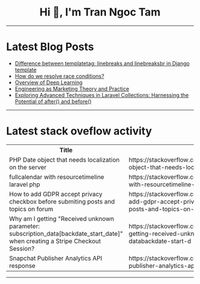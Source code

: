 <h1 align="center">Hi 👋, I'm Tran Ngoc Tam</h1>

---

# Latest Blog Posts 
<!-- BLOG-POST-LIST:START -->
- [Difference between templatetag: linebreaks and linebreaksbr in Django template](https://dev.to/doridoro/difference-between-templatetag-linebreaks-and-linebreaksbr-in-django-template-50hg)
- [How do we resolve race conditions?](https://dev.to/codermansithakur/how-do-we-resolve-race-conditions-416c)
- [Overview of Deep Learning](https://dev.to/fridaymeng/overview-of-deep-learning-2lgi)
- [Engineering as Marketing Theory and Practice](https://dev.to/martinbaun/engineering-as-marketing-theory-and-practice-27aj)
- [Exploring Advanced Techniques in Laravel Collections: Harnessing the Potential of after&lpar;&rpar; and before&lpar;&rpar;](https://dev.to/asfiaaiman/exploring-advanced-techniques-in-laravel-collections-harnessing-the-potential-of-after-and-before-1knf)
<!-- BLOG-POST-LIST:END -->

---

# Latest stack oveflow activity
<table>
  <tr><th>Title</th><th>Link</th></tr>
  <!-- STACKOVERFLOW:START --><tr><td>PHP Date object that needs localization on the server</td><td>https://stackoverflow.com/questions/78666355/php-date-object-that-needs-localization-on-the-server</td></tr><tr><td>fullcalendar with resourcetimeline laravel php</td><td>https://stackoverflow.com/questions/78666325/fullcalendar-with-resourcetimeline-laravel-php</td></tr><tr><td>How to add GDPR accept privacy checkbox before submiting posts and topics on forum</td><td>https://stackoverflow.com/questions/78666162/how-to-add-gdpr-accept-privacy-checkbox-before-submiting-posts-and-topics-on-for</td></tr><tr><td>Why am I getting &quot;Received unknown parameter: subscription_data[backdate_start_date]&quot; when creating a Stripe Checkout Session?</td><td>https://stackoverflow.com/questions/78665667/why-am-i-getting-received-unknown-parameter-subscription-databackdate-start-d</td></tr><tr><td>Snapchat Publisher Analytics API response</td><td>https://stackoverflow.com/questions/78665498/snapchat-publisher-analytics-api-response</td></tr><!-- STACKOVERFLOW:END -->
</table>

---


